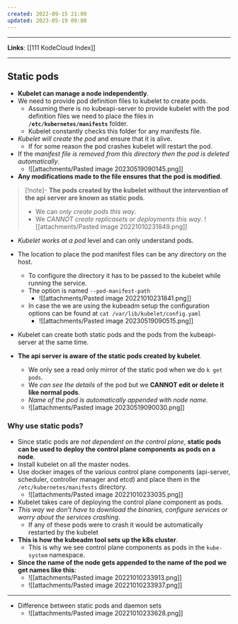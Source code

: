 ```yaml
---
created: 2022-09-15 21:09
updated: 2023-05-19 09:08
---
```

---
**Links**: [[111 KodeCloud Index]]

---
## Static pods
- **Kubelet can manage a node independently**.
- We need to provide pod definition files to kubelet to create pods.
	- Assuming there is no kubeapi-server to provide kubelet with the pod definition files we need to place the files in **`/etc/kubernetes/manifests`** folder.
	- Kubelet constantly checks this folder for any manifests file.
- *Kubelet will create the pod* and ensure that it is alive. 
	- If for some reason the pod crashes kubelet will restart the pod.
- If the *manifest file is removed from this directory then the pod is deleted automatically*.
	- ![[attachments/Pasted image 20230519090145.png]]
- **Any modifications made to the file ensures that the pod is modified**.

> [!note]- **The pods created by the kubelet without the intervention of the api server are known as static pods**.
> - We can *only create pods this way*. 
> - We *CANNOT create replicasets or deployments this way*.
> ![[attachments/Pasted image 20221010231849.png]]

- *Kubelet works at a pod* level and can only understand pods.
- The location to place the pod manifest files can be any directory on the host. 
	- To configure the directory it has to be passed to the kubelet while running the service.
	- The option is named `--pod-manifest-path`
		- ![[attachments/Pasted image 20221010231841.png]]
	- In case the we are using the kubeadm setup the configuration options can be found at `cat /var/lib/kubelet/config.yaml`
		- ![[attachments/Pasted image 20230519090515.png]]

- Kubelet can create both static pods and the pods from the kubeapi-server at the same time.
- **The api server is aware of the static pods created by kubelet**.
	- We only see a read only mirror of the static pod when we do `k get pods`.
	- We *can see the details* of the pod but we **CANNOT edit or delete it like normal pods**.
	- *Name of the pod is automatically appended with node name*.
	- ![[attachments/Pasted image 20230519090030.png]]

 ### Why use static pods?
 - Since static pods are *not dependent on the control plane*, **static pods can be used to deploy  the control plane components as pods on a node**.
- Install kubelet on all the master nodes.
- Use docker images of the various control plane components (api-server, scheduler, controller manager and etcd) and place them in the `/etc/kubernetes/manifests` directory.
	- ![[attachments/Pasted image 20221010233035.png]]
- Kubelet takes care of deploying the control plane component as pods.
- *This way we don't have to download the binaries, configure services or worry about the services crashing*.
	- If any of these pods were to crash it would be automatically restarted by the kubelet
- **This is how the kubeadm tool sets up the k8s cluster**.
	- This is why we see control plane components as pods in the `kube-system` namespace.
- **Since the name of the node gets appended to the name of the pod we get names like this**:
	- ![[attachments/Pasted image 20221010233913.png]]
	- ![[attachments/Pasted image 20221010233937.png]]

---

- Difference between static pods and daemon sets
	- ![[attachments/Pasted image 20221010233628.png]]
